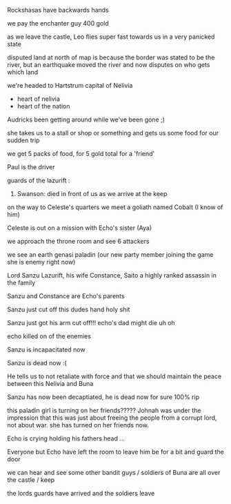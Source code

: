 Rockshasas have backwards hands

we pay the enchanter guy 400 gold

as we leave the castle, Leo flies super fast towards us in a very panicked state

disputed land at north of map is because the border was stated to be the river, but an earthquake moved the river and now disputes on who gets which land

we're headed to Hartstrum capital of Nelivia
- heart of nelivia
- heart of the nation

Audricks been getting around while we've been gone ;)

she takes us to a stall or shop or something and gets us some food for our sudden trip

we get 5 packs of food, for 5 gold total for a 'friend'

Paul is the driver

guards of the lazurift :
1. Swanson: died in front of us as we arrive at the keep

on the way to Celeste's quarters we meet a goliath named Cobalt (I know of him)

Celeste is out on a mission with Echo's sister (Aya)

we approach the throne room and see 6 attackers

we see an earth genasi paladin (our new party member joining the game she is enemy right now)

Lord Sanzu Lazurift, his wife Constance, Saito a highly ranked assassin in the family

Sanzu and Constance are Echo's parents

Sanzu just cut off this dudes hand holy shit

Sanzu just got his arm cut off!!! echo's dad might die uh oh

echo killed on of the enemies

Sanzu is incapacitated now

Sanzu is dead now :(

He tells us to not retaliate with force and that we should maintain the peace between this Nelivia and Buna

Sanzu has now been decaptiated, he is dead now for sure 100% rip

this paladin girl is turning on her friends????? 
Johnah was under the impression that this was just about freeing the people from a corrupt lord, not about war. she has turned on her friends now.

Echo is crying holding his fathers head ... 

Everyone but Echo have left the room to leave him be for a bit and guard the door

we can hear and see some other bandit guys / soldiers of Buna are all over the castle / keep

the lords guards have arrived and the soldiers leave